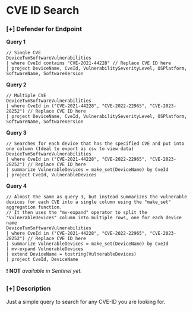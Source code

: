 # CVE ID Search

### [+] Defender for Endpoint 
**Query 1**
```
// Single CVE
DeviceTvmSoftwareVulnerabilities 
| where CveId contains "CVE-2021-44228" // Replace CVE ID here
| project DeviceName, CveId, VulnerabilitySeverityLevel, OSPlatform, SoftwareName, SoftwareVersion
```
**Query 2**
```
// Multiple CVE
DeviceTvmSoftwareVulnerabilities 
| where CveId in ("CVE-2021-44228", "CVE-2022-22965", "CVE-2023-28252") // Replace CVE ID here
| project DeviceName, CveId, VulnerabilitySeverityLevel, OSPlatform, SoftwareName, SoftwareVersion
```
**Query 3**
```
// Searches for each device that has the specified CVE and put into one column (Ideal to export as csv to view data)
DeviceTvmSoftwareVulnerabilities 
| where CveId in ("CVE-2021-44228", "CVE-2022-22965", "CVE-2023-28252") // Replace CVE ID here
| summarize VulnerableDevices = make_set(DeviceName) by CveId
| project CveId, VulnerableDevices
```
**Query 4**
```
// Almost the same as query 3, but instead summarizes the vulnerable devices for each CVE into a single column using the "make_set" aggregation function. 
// It then uses the "mv-expand" operator to split the "VulnerableDevices" column into multiple rows, one for each device name
DeviceTvmSoftwareVulnerabilities 
| where CveId in ("CVE-2021-44228", "CVE-2022-22965", "CVE-2023-28252") // Replace CVE ID here
| summarize VulnerableDevices = make_set(DeviceName) by CveId
| mv-expand VulnerableDevices
| extend DeviceName = tostring(VulnerableDevices)
| project CveId, DeviceName
```
:exclamation: **NOT** *available in Sentinel yet.*

### [+] Description 
Just a simple query to search for any CVE-ID you are looking for. 
